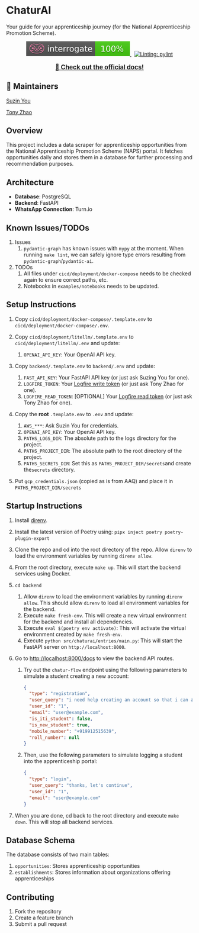# ChaturAI

Your guide for your apprenticeship journey (for the National Apprenticeship Promotion Scheme).

<!-- Badges -->
<p style="text-align: center;">
  <a href="https://github.com/econchick/interrogate">
    <img src="./interrogate_badge.svg" alt="Docstring coverage: interrogate">
  </a>
  &nbsp;
  <a href="https://github.com/pylint-dev/pylint">
    <img src="https://img.shields.io/badge/linting-pylint-yellowgreen" alt="Linting: pylint">
  </a>
</p>

<!-- Docs Link -->
<p style="text-align: center; font-size: 1.2em;">
  <a href="https://idinsight.github.io/chaturai/"><strong>📘 Check out the official docs!</strong></a>
</p>

## 👥 Maintainers

[Suzin You](mailto:suzin.you@idinsight.org)

[Tony Zhao](mailto:tony.zhao@idinsight.org)

## Overview

This project includes a data scraper for apprenticeship opportunities from the National Apprenticeship Promotion Scheme (NAPS) portal. It fetches opportunities daily and stores them in a database for further processing and recommendation purposes.

## Architecture

- **Database**: PostgreSQL
- **Backend**: FastAPI
- **WhatsApp Connection**: Turn.io

## Known Issues/TODOs

1. Issues
   1. `pydantic-graph` has known issues with `mypy` at the moment. When running `make lint`, we can safely ignore type errors resulting from `pydantic-graph`/`pydantic-ai`.
2. TODOs
   1. All files under `cicd/deployment/docker-compose` needs to be checked again to ensure correct paths, etc.
   2. Notebooks in `examples/notebooks` needs to be updated.

## Setup Instructions

1. Copy `cicd/deployment/docker-compose/.template.env` to `cicd/deployment/docker-compose/.env`.
2. Copy `cicd/deployment/litellm/.template.env` to `cicd/deployment/litellm/.env` and update:

   1. `OPENAI_API_KEY`: Your OpenAI API key.
3. Copy `backend/.template.env` to `backend/.env` and update:

   1. `FAST_API_KEY`: Your FastAPI API key (or just ask Suzing You for one).
   2. `LOGFIRE_TOKEN`: Your [Logfire write token](https://logfire.pydantic.dev/docs/how-to-guides/create-write-tokens/) (or just ask Tony Zhao for one).
   3. `LOGFIRE_READ_TOKEN`: [OPTIONAL] Your [Logfire read token](https://logfire.pydantic.dev/docs/how-to-guides/query-api/#how-to-create-a-read-token) (or just ask Tony Zhao for one).
4. Copy the **root** `.template.env` to `.env` and update:

   1. `AWS_***`: Ask Suzin You for credentials.
   2. `OPENAI_API_KEY`: Your OpenAI API key.
   3. `PATHS_LOGS_DIR`: The absolute path to the logs directory for the project.
   4. `PATHS_PROJECT_DIR`: The absolute path to the root directory of the project.
   5. `PATHS_SECRETS_DIR`: Set this as `PATHS_PROJECT_DIR/secrets`and create the`secrets` directory.
5. Put `gcp_credentials.json` (copied as is from AAQ) and place it in `PATHS_PROJECT_DIR/secrets`

## Startup Instructions

1. Install [direnv](https://direnv.net/docs/installation.html).
2. Install the latest version of Poetry using: `pipx inject poetry poetry-plugin-export`
3. Clone the repo and cd into the root directory of the repo. Allow `direnv` to load the environment variables by running `direnv allow`.
4. From the root directory, execute `make up`. This will start the backend services using Docker.
5. `cd backend`

   1. Allow `direnv` to load the environment variables by running `direnv allow`. This should allow `direnv` to load all environment variables for the backend.
   2. Execute `make fresh-env`. This will create a new virtual environment for the backend and install all dependencies.
   3. Execute `eval $(poetry env activate)`: This will activate the virtual environment created by `make fresh-env`.
   4. Execute `python src/chaturai/entries/main.py`: This will start the FastAPI server on `http://localhost:8000`.
6. Go to [http://localhost:8000/docs](http://localhost:8000/docs) to view the backend API routes.

   1. Try out the `chatur-flow` endpoint using the following parameters to simulate a student creating a new account:

      ```json
      {
        "type": "registration",
        "user_query": "i need help creating an account so that i can apply for apprenticeships.",
        "user_id": "1",
        "email": "user@example.com",
        "is_iti_student": false,
        "is_new_student": true,
        "mobile_number": "+919912515639",
        "roll_number": null
      }

      ```
   2. Then, use the following parameters to simulate logging a student into the apprenticeship portal:

      ```json
      {
        "type": "login",
        "user_query": "thanks, let's continue",
        "user_id": "1",
        "email": "user@example.com"
      }
      ```
7. When you are done, cd back to the root directory and execute `make down`. This will stop all backend services.

## Database Schema

The database consists of two main tables:

1. `opportunities`: Stores apprenticeship opportunities
2. `establishments`: Stores information about organizations offering apprenticeships

## Contributing

1. Fork the repository
2. Create a feature branch
3. Submit a pull request
